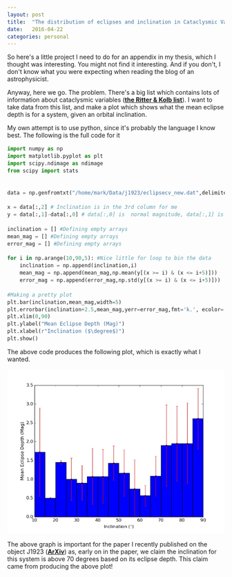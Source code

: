 ```yaml
---
layout: post
title:  "The distribution of eclipses and inclination in Cataclysmic Variables"
date:   2016-04-22
categories: personal
---
```


So here's a little project I need to do for an appendix in my thesis, which I thought was interesting. You might not find it interesting. And if you don't, I don't know what you were expecting when reading the blog of an astrophysicist.

Anyway, here we go. The problem. There's a big list which contains lots of information about cataclysmic variables (**[the Ritter & Kolb list](http://wwwmpa.mpa-garching.mpg.de/RKcat/)**). I want to take data from this list, and make a plot which shows what the mean eclipse depth is for a system, given an orbital inclination.

My own attempt is to use python, since it's probably the language I know best. The following is the full code for it



```python
import numpy as np
import matplotlib.pyplot as plt
import scipy.ndimage as ndimage
from scipy import stats


data = np.genfromtxt("/home/mark/Data/j1923/eclipsecv_new.dat",delimiter='\t') #Loading the list, which I've already edited to be short

x = data[:,2] # Inclination is in the 3rd column for me 
y = data[:,1]-data[:,0] # data[:,0] is  normal magnitude, data[:,1] is eclipse magnitude

inclination = [] #Defining empty arrays
mean_mag = [] #Defining empty arrays
error_mag = [] #Defining empty arrays

for i in np.arange(10,90,5): #Nice little for loop to bin the data
    inclination = np.append(inclination,i)
    mean_mag = np.append(mean_mag,np.mean(y[(x >= i) & (x <= i+5)]))
    error_mag = np.append(error_mag,np.std(y[(x >= i) & (x <= i+5)]))

#Making a pretty plot
plt.bar(inclination,mean_mag,width=5)
plt.errorbar(inclination+2.5,mean_mag,yerr=error_mag,fmt='k.', ecolor='r')
plt.xlim(0,90)
plt.ylabel("Mean Eclipse Depth (Mag)")
plt.xlabel(r"Inclination ($\degree$)")
plt.show()
```

The above code produces the following plot, which is exactly what I wanted.

![Distriubtion of eclipse depth in CVs over inclination](/assets/cv_ritter_kolb.jpg)

The above graph is important for the paper I recently published on the object J1923 (**[ArXiv](http://arxiv.org/abs/1604.05718)**) as, early on in the paper, we claim the inclination for this system is above 70 degrees based on its eclipse depth. This claim came from producing the above plot!

